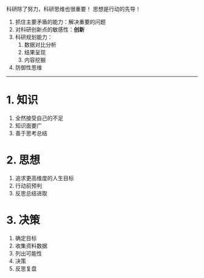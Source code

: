 科研除了努力，科研思维也很重要！
思想是行动的先导！
1. 抓住主要矛盾的能力：解决重要的问题
2. 对科研创新点的敏感性：**创新**
3. 科研规划能力：
	1. 数据对比分析
	2. 结果呈现
	3. 内容挖掘
4. 防御性思维
---
# 1. 知识
1. 全然接受自己的不足
2. 知识面要广
3. 善于思考总结
# 2. 思想 
1. 追求更高维度的人生目标
2. 行动前预判
3. 反思总结进取
# 3. 决策
1. 确定目标
2. 收集资料数据
3. 列出可能性
4. 决策
5. 反思复盘
